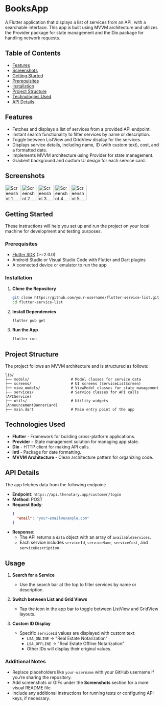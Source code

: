 
# BooksApp

A Flutter application that displays a list of services from an API, with a searchable interface. This app is built using MVVM architecture and utilizes the Provider package for state management and the Dio package for handling network requests.

## Table of Contents

- [Features](#features)
- [Screenshots](#screenshots)
- [Getting Started](#getting-started)
- [Prerequisites](#prerequisites)
- [Installation](#installation)
- [Project Structure](#project-structure)
- [Technologies Used](#technologies-used)
- [API Details](#api-details)


## Features

- Fetches and displays a list of services from a provided API endpoint.
- Instant search functionality to filter services by name or description.
- Toggle between ListView and GridView display for the services.
- Displays service details, including name, ID (with custom text), cost, and a formatted date.
- Implements MVVM architecture using Provider for state management.
- Gradient background and custom UI design for each service card.

## Screenshots

 <img src="https://github.com/user-attachments/assets/9f72fc0a-69d3-4a7f-a7e2-77192c45b3ff" alt="Screenshot 1" width="50"/>
 
  <img src="https://github.com/user-attachments/assets/e3689b9f-c13e-4d9b-93ac-fc51a1d21446" alt="Screenshot 2" width="50"/>
  <img src="https://github.com/user-attachments/assets/5e5c5228-96b5-4aad-b369-1c5aea275b61" alt="Screenshot 3" width="50"/>
  <img src="https://github.com/user-attachments/assets/4483c6dc-0c86-4474-95a4-38dfa2f1013b" alt="Screenshot 4" width="50"/>
  <img src="https://github.com/user-attachments/assets/e276b07d-efc1-4264-94e9-1cafd03380a7" alt="Screenshot 5" width="50"/>

## Getting Started

These instructions will help you set up and run the project on your local machine for development and testing purposes.

### Prerequisites

- [Flutter SDK](https://flutter.dev/docs/get-started/install) (>=2.0.0)
- Android Studio or Visual Studio Code with Flutter and Dart plugins
- A connected device or emulator to run the app

### Installation

1. **Clone the Repository**
   ```bash
   git clone https://github.com/your-username/flutter-service-list.git
   cd flutter-service-list
   ```

2. **Install Dependencies**
   ```bash
   flutter pub get
   ```

3. **Run the App**
   ```bash
   flutter run
   ```

## Project Structure

The project follows an MVVM architecture and is structured as follows:

```
lib/
├── models/                   # Model classes for service data
├── screens/                  # UI screens (ServiceListScreen)
├── view_models/              # ViewModel classes for state management
├── services/                 # Service classes for API calls (APIService)
├── utils/                    # Utility widgets (AnnouncementBannerCard)
├── main.dart                 # Main entry point of the app
```

## Technologies Used

- **Flutter** - Framework for building cross-platform applications.
- **Provider** - State management solution for managing app state.
- **Dio** - HTTP client for making API calls.
- **Intl** - Package for date formatting.
- **MVVM Architecture** - Clean architecture pattern for organizing code.

## API Details

The app fetches data from the following endpoint:
- **Endpoint**: `https://api.thenotary.app/customer/login`
- **Method**: POST
- **Request Body**:
  ```json
  {
    "email": "your-email@example.com"
  }
  ```
- **Response**:
  - The API returns a `data` object with an array of `availableServices`.
  - Each service includes `serviceId`, `serviceName`, `serviceCost`, and `serviceDescription`.

## Usage

1. **Search for a Service**
   - Use the search bar at the top to filter services by name or description.

2. **Switch between List and Grid Views**
   - Tap the icon in the app bar to toggle between ListView and GridView layouts.

3. **Custom ID Display**
   - Specific `serviceId` values are displayed with custom text:
     - `LSA_ONLINE` → "Real Estate Notarization"
     - `LSA_OFFLINE` → "Real Estate Offline Notarization"
     - Other IDs will display their original values.




### Additional Notes
- Replace placeholders like `your-username` with your GitHub username if you’re sharing the repository.
- Add screenshots or GIFs under the **Screenshots** section for a more visual README file.
- Include any additional instructions for running tests or configuring API keys, if necessary.
